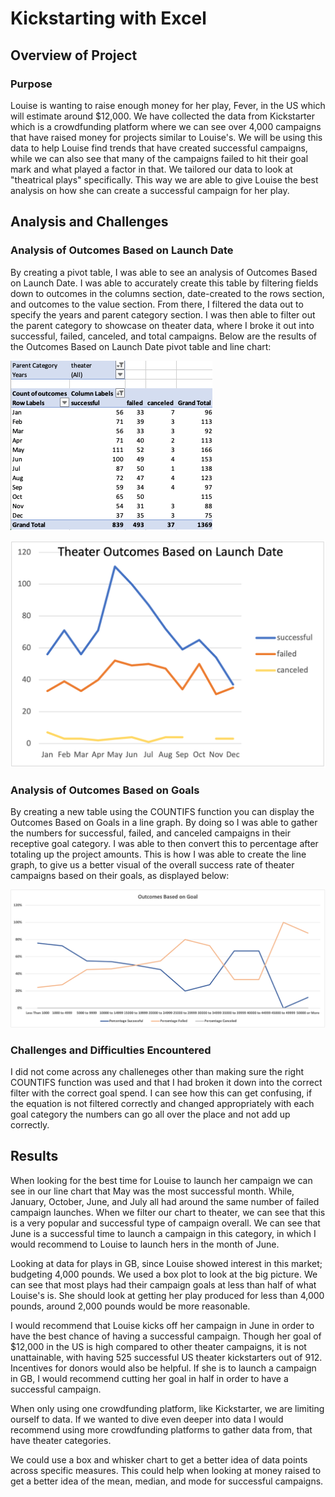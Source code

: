 # Kickstarting with Excel

## Overview of Project

### Purpose

Louise is wanting to raise enough money for her play, Fever, in the US which will estimate around $12,000. We have collected the data from Kickstarter which is a crowdfunding platform where we can see over 4,000 campaigns that have raised money for projects similar to Louise's. We will be using this data to help Louise find trends that have created successful campaigns, while we can also see that many of the campaigns failed to hit their goal mark and what played a factor in that. We tailored our data to look at "theatrical plays" specifically. This way we are able to give Louise the best analysis on how she can create a successful campaign for her play.

## Analysis and Challenges

### Analysis of Outcomes Based on Launch Date

By creating a pivot table, I was able to see an analysis of Outcomes Based on Launch Date. I was able to accurately create this table by filtering fields down to outcomes in the columns section, date-created to the rows section, and outcomes to the value section. From there, I filtered the data out to specify the years and parent category section. I was then able to filter out the parent category to showcase on theater data, where I broke it out into successful, failed, canceled, and total campaigns. Below are the results of the Outcomes Based on Launch Date pivot table and line chart:

![pivot_table.png](resources/pivot_table.png)

![Theater_Outcomes_vs_Launch.png](resources/Theater_Outcomes_vs_Launch.png)

### Analysis of Outcomes Based on Goals

By creating a new table using the COUNTIFS function you can display the Outcomes Based on Goals in a line graph. By doing so I was able to gather the numbers for successful, failed, and canceled campaigns in their receptive goal category. I was able to then convert this to percentage after totaling up the project amounts. This is how I was able to create the line graph, to give us a better visual of the overall success rate of theater campaigns based on their goals, as displayed below:

![Outcomes_vs_Goals.png](resources/Outcomes_vs_Goals.png) 


### Challenges and Difficulties Encountered

I did not come across any challeneges other than making sure the right COUNTIFS function was used and that I had broken it down into the correct filter with the correct goal spend. I can see how this can get confusing, if the equation is not filtered correctly and changed appropriately with each goal category the numbers can go all over the place and not add up correctly. 

## Results


When looking for the best time for Louise to launch her campaign we can see in our line chart that May was the most successful month. While, January, October, June, and July all had around the same number of failed campaign launches. When we filter our chart to theater, we can see that this is a very popular and successful type of campaign overall. We can see that June is a successful time to launch a campaign in this category, in which I would recommend to Louise to launch hers in the month of June. 


Looking at data for plays in GB, since Louise showed interest in this market; budgeting 4,000 pounds. We used a box plot to look at the big picture. We can see that most plays had their campaign goals at less than half of what Louise's is. She should look at getting her play produced for less than 4,000 pounds, around 2,000 pounds would be more reasonable.

I would recommend that Louise kicks off her campaign in June in order to have the best chance of having a successful campaign. Though her goal of $12,000 in the US is high compared to other theater campaigns, it is not unattainable, with having 525 successful US theater kickstarters out of 912. Incentives for donors would also be helpful. If she is to launch a campaign in GB, I would recommend cutting her goal in half in order to have a successful campaign. 

When only using one crowdfunding platform, like Kickstarter, we are limiting ourself to data. If we wanted to dive even deeper into data I would recommend using more crowdfunding platforms to gather data from, that have theater categories. 

We could use a box and whisker chart to get a better idea of data points across specific measures. This could help when looking at money raised to get a better idea of the mean, median, and mode for successful campaigns. 



